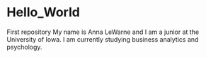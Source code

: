 # Hello_World
First repository
My name is Anna LeWarne and I am a junior at the University of Iowa. I am currently studying business analytics and psychology. 
